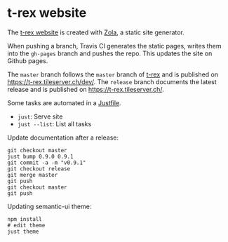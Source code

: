 t-rex website
=============

The [t-rex website](https://t-rex.tileserver.ch/) is created with [Zola](https://www.getzola.org/), a static site generator.

When pushing a branch, Travis CI generates the static pages, writes them into the `gh-pages` branch and pushes the repo. This updates the site on Github pages.

The `master` branch follows the `master` branch of [t-rex](https://github.com/t-rex-tileserver/t-rex) and is published on https://t-rex.tileserver.ch/dev/. The `release` branch documents the latest release and is published on https://t-rex.tileserver.ch/.

Some tasks are automated in a [Justfile](https://github.com/casey/just/).

* `just`: Serve site
* `just --list`: List all tasks

Update documentation after a release:

```
git checkout master
just bump 0.9.0 0.9.1
git commit -a -m "v0.9.1"
git checkout release
git merge master
git push
git checkout master
git push
```

Updating semantic-ui theme:

    npm install
    # edit theme
    just theme
